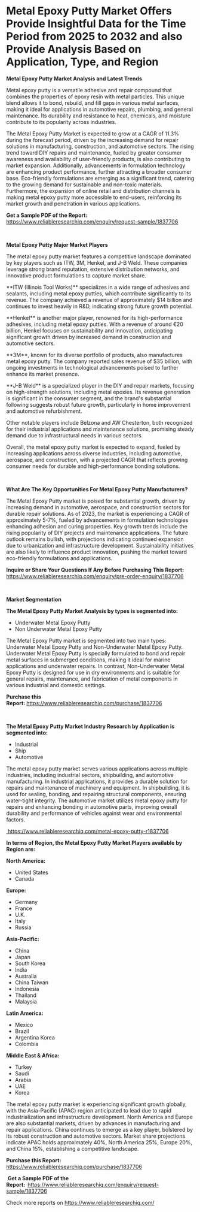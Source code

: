 <p><h1>Metal Epoxy Putty Market Offers Provide Insightful Data for the Time Period from 2025 to 2032 and also Provide Analysis Based on Application, Type, and Region</h1></p><p><strong>Metal Epoxy Putty Market Analysis and Latest Trends</strong></p>
<p><p>Metal epoxy putty is a versatile adhesive and repair compound that combines the properties of epoxy resin with metal particles. This unique blend allows it to bond, rebuild, and fill gaps in various metal surfaces, making it ideal for applications in automotive repairs, plumbing, and general maintenance. Its durability and resistance to heat, chemicals, and moisture contribute to its popularity across industries.</p><p>The Metal Epoxy Putty Market is expected to grow at a CAGR of 11.3% during the forecast period, driven by the increasing demand for repair solutions in manufacturing, construction, and automotive sectors. The rising trend toward DIY repairs and maintenance, fueled by greater consumer awareness and availability of user-friendly products, is also contributing to market expansion. Additionally, advancements in formulation technology are enhancing product performance, further attracting a broader consumer base. Eco-friendly formulations are emerging as a significant trend, catering to the growing demand for sustainable and non-toxic materials. Furthermore, the expansion of online retail and distribution channels is making metal epoxy putty more accessible to end-users, reinforcing its market growth and penetration in various applications.</p></p>
<p><strong>Get a Sample PDF of the Report:&nbsp;</strong> <a href="https://www.reliableresearchiq.com/enquiry/request-sample/1837706?utm_campaign=2282&utm_medium=2&utm_source=Github&utm_content=ia&utm_term=02042025&utm_id=metal-epoxy-putty">https://www.reliableresearchiq.com/enquiry/request-sample/1837706</a></p>
<p>&nbsp;</p>
<p><strong>Metal Epoxy Putty Major Market Players</strong></p>
<p><p>The metal epoxy putty market features a competitive landscape dominated by key players such as ITW, 3M, Henkel, and J-B Weld. These companies leverage strong brand reputation, extensive distribution networks, and innovative product formulations to capture market share.</p><p>**ITW (Illinois Tool Works)** specializes in a wide range of adhesives and sealants, including metal epoxy putties, which contribute significantly to its revenue. The company achieved a revenue of approximately $14 billion and continues to invest heavily in R&D, indicating strong future growth potential.</p><p>**Henkel** is another major player, renowned for its high-performance adhesives, including metal epoxy putties. With a revenue of around €20 billion, Henkel focuses on sustainability and innovation, anticipating significant growth driven by increased demand in construction and automotive sectors.</p><p>**3M**, known for its diverse portfolio of products, also manufactures metal epoxy putty. The company reported sales revenue of $35 billion, with ongoing investments in technological advancements poised to further enhance its market presence.</p><p>**J-B Weld** is a specialized player in the DIY and repair markets, focusing on high-strength solutions, including metal epoxies. Its revenue generation is significant in the consumer segment, and the brand's substantial following suggests robust future growth, particularly in home improvement and automotive refurbishment.</p><p>Other notable players include Belzona and AW Chesterton, both recognized for their industrial applications and maintenance solutions, promising steady demand due to infrastructural needs in various sectors.</p><p>Overall, the metal epoxy putty market is expected to expand, fueled by increasing applications across diverse industries, including automotive, aerospace, and construction, with a projected CAGR that reflects growing consumer needs for durable and high-performance bonding solutions.</p></p>
<p>&nbsp;</p>
<p><strong>What Are The Key Opportunities For Metal Epoxy Putty Manufacturers?</strong></p>
<p><p>The Metal Epoxy Putty market is poised for substantial growth, driven by increasing demand in automotive, aerospace, and construction sectors for durable repair solutions. As of 2023, the market is experiencing a CAGR of approximately 5-7%, fueled by advancements in formulation technologies enhancing adhesion and curing properties. Key growth trends include the rising popularity of DIY projects and maintenance applications. The future outlook remains bullish, with projections indicating continued expansion due to urbanization and infrastructure development. Sustainability initiatives are also likely to influence product innovation, pushing the market toward eco-friendly formulations and applications.</p></p>
<p><strong>Inquire or Share Your Questions If Any Before Purchasing This Report:</strong> <a href="https://www.reliableresearchiq.com/enquiry/pre-order-enquiry/1837706?utm_campaign=2282&utm_medium=2&utm_source=Github&utm_content=ia&utm_term=02042025&utm_id=metal-epoxy-putty">https://www.reliableresearchiq.com/enquiry/pre-order-enquiry/1837706</a></p>
<p>&nbsp;</p>
<p><strong>Market Segmentation</strong></p>
<p><strong>The Metal Epoxy Putty Market Analysis by types is segmented into:</strong></p>
<p><ul><li>Underwater Metal Epoxy Putty</li><li>Non Underwater Metal Epoxy Putty</li></ul></p>
<p><p>The Metal Epoxy Putty market is segmented into two main types: Underwater Metal Epoxy Putty and Non-Underwater Metal Epoxy Putty. Underwater Metal Epoxy Putty is specially formulated to bond and repair metal surfaces in submerged conditions, making it ideal for marine applications and underwater repairs. In contrast, Non-Underwater Metal Epoxy Putty is designed for use in dry environments and is suitable for general repairs, maintenance, and fabrication of metal components in various industrial and domestic settings.</p></p>
<p><strong>Purchase this Report:&nbsp;</strong><a href="https://www.reliableresearchiq.com/purchase/1837706?utm_campaign=2282&utm_medium=2&utm_source=Github&utm_content=ia&utm_term=02042025&utm_id=metal-epoxy-putty">https://www.reliableresearchiq.com/purchase/1837706</a></p>
<p>&nbsp;</p>
<p><strong>The Metal Epoxy Putty Market Industry Research by Application is segmented into:</strong></p>
<p><ul><li>Industrial</li><li>Ship</li><li>Automotive</li></ul></p>
<p><p>The metal epoxy putty market serves various applications across multiple industries, including industrial sectors, shipbuilding, and automotive manufacturing. In industrial applications, it provides a durable solution for repairs and maintenance of machinery and equipment. In shipbuilding, it is used for sealing, bonding, and repairing structural components, ensuring water-tight integrity. The automotive market utilizes metal epoxy putty for repairs and enhancing bonding in automotive parts, improving overall durability and performance of vehicles against wear and environmental factors.</p></p>
<p><a href="https://www.reliableresearchiq.com/metal-epoxy-putty-r1837706?utm_campaign=2282&utm_medium=2&utm_source=Github&utm_content=ia&utm_term=02042025&utm_id=metal-epoxy-putty">&nbsp;https://www.reliableresearchiq.com/metal-epoxy-putty-r1837706</a></p>
<p><strong>In terms of Region, the Metal Epoxy Putty Market Players available by Region are:</strong></p>
<p>
    <p> <strong> North America: </strong>
        <ul>
            <li>United States</li>
            <li>Canada</li>
        </ul>
        </p> 
    <p> <strong> Europe: </strong>
        <ul>
            <li>Germany</li>
            <li>France</li>
            <li>U.K.</li>
            <li>Italy</li>
            <li>Russia</li>
        </ul>
        </p> 
    <p> <strong> Asia-Pacific: </strong>
        <ul>
            <li>China</li>
            <li>Japan</li>
            <li>South Korea</li>
            <li>India</li>
            <li>Australia</li>
            <li>China Taiwan</li>
            <li>Indonesia</li>
            <li>Thailand</li>
            <li>Malaysia</li>
        </ul>
        </p> 
    <p> <strong> Latin America: </strong>
        <ul>
            <li>Mexico</li>
            <li>Brazil</li>
            <li>Argentina Korea</li>
            <li>Colombia</li>
        </ul>
        </p> 
    <p> <strong> Middle East & Africa: </strong>
        <ul>
            <li>Turkey</li>
            <li>Saudi</li>
            <li>Arabia</li>
            <li>UAE</li>
            <li>Korea</li>
        </ul>
    </p>
    </p>
<p><p>The metal epoxy putty market is experiencing significant growth globally, with the Asia-Pacific (APAC) region anticipated to lead due to rapid industrialization and infrastructure development. North America and Europe are also substantial markets, driven by advances in manufacturing and repair applications. China continues to emerge as a key player, bolstered by its robust construction and automotive sectors. Market share projections indicate APAC holds approximately 40%, North America 25%, Europe 20%, and China 15%, establishing a competitive landscape.</p></p>
<p><strong>Purchase this Report: </strong><a href="https://www.reliableresearchiq.com/purchase/1837706?utm_campaign=2282&utm_medium=2&utm_source=Github&utm_content=ia&utm_term=02042025&utm_id=metal-epoxy-putty">https://www.reliableresearchiq.com/purchase/1837706</a></p>
<p>&nbsp;<strong>Get a Sample PDF of the Report:&nbsp;&nbsp;</strong><a href="https://www.reliableresearchiq.com/enquiry/request-sample/1837706?utm_campaign=2282&utm_medium=2&utm_source=Github&utm_content=ia&utm_term=02042025&utm_id=metal-epoxy-putty">https://www.reliableresearchiq.com/enquiry/request-sample/1837706</a></p>
<p><strong></strong></p>
<p>Check more reports on <a href="https://www.reliableresearchiq.com/?utm_campaign=2282&utm_medium=2&utm_source=Github&utm_content=ia&utm_term=02042025&utm_id=metal-epoxy-putty">https://www.reliableresearchiq.com/</a></p>